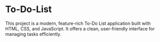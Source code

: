 # To-Do-List
This project is a modern, feature-rich To-Do List application built with HTML, CSS, and JavaScript. It offers a clean, user-friendly interface for managing tasks efficiently. 
